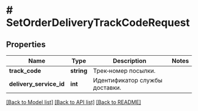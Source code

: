 # # SetOrderDeliveryTrackCodeRequest

## Properties

Name | Type | Description | Notes
------------ | ------------- | ------------- | -------------
**track_code** | **string** | Трек‑номер посылки. |
**delivery_service_id** | **int** | Идентификатор службы доставки. |

[[Back to Model list]](../../README.md#models) [[Back to API list]](../../README.md#endpoints) [[Back to README]](../../README.md)
